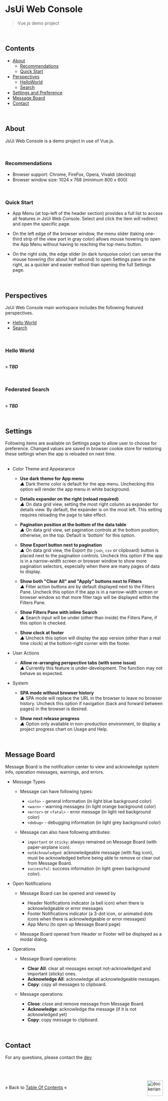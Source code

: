 # JsUi Web Console

> Vue.js demo project


<br/><a name="contents"></a>
## Contents

  * [About](#about)
    - [Recommendations](#spec)
    - [Quick Start](#start)
  * [Perspectives](#p)
    - [HelloWorld](#p-hello)
    - [Search](#p-search)
  * [Settings and Preference](#options)
  * [Message Board](#appInfo)
  * [Contact](#contact)


<a name="about"><br/></a>
## About

  JsUi Web Console is a demo project in use of Vue.js.


<a name="spec"><br/></a>
### Recommendations

  * Browser support: Chrome, FireFox, Opera, Vivaldi (decktop)
  * Browser window size: 1024 x 768 (minimum 800 x 600)


<a name="start"><br/></a>
### Quick Start

  * App Menu (at top-left of the header section) provides a full list to
    access all features in JsUi Web Console. Select and click the item will
    redirect and open the specific page.

  * On the left edge of the browser window, the menu slider (taking one-third
    strip of the view port in gray color) allows mouse hovering to open the
    App Menu without having to reaching the top menu button.

  * On the right side, the edge slider (in dark turquoise color) can sense the
    mouse hovering (for about half second) to open Settings pane on the right,
    as a quicker and easier method than opening the full Settings page.

<a name="p"><br/></a>
## Perspectives

  JsUi Web Console main workspace includes the following featured perspectives.
  - [Hello World](#p-hello)
  - [Search](#p-search)


<a name="p-hello"><br/></a>
### Hello World

<br/>&raquo; ***TBD***


<a name="p-search"><br/></a>
### Federated Search

<br/>&raquo; ***TBD***


<a name="options"><br/></a>
## Settings

  Following items are available on Settings page to allow user to choose for
  preference. Changed values are saved in browser cookie store for
  restoring these settings when the app is reloaded on next time.
  <br/><br/>

  * Color Theme and Appearance
    - **Use dark theme for App menu**
      <br/><i>&#x25B2;</i>
      Dark theme color is default for the app menu. Unchecking this option will
      render the app menu in white background.

    - **Details expander on the right (reload required)**<a name="settings-expander"></a>
      <br/><i>&#x25B2;</i>
      On data grid view, setting the most right column as expander for
      details view. By default, the expander is on the most left. This setting
      requires reloading the page to take effect.

    - **Pagination position at the bottom of the data table**
      <br/><i>&#x25B2;</i>
      On data grid view, set pagination controls at the bottom position;
      otherwise, on the top. Default is 'bottom' for this option.

    - **Show Export button next to pagination**
      <br/><i>&#x25B2;</i>
      On data grid view, the Export (to `json`, `csv` or clipboard) button is
      placed next to the pagination controls. Uncheck this option if the
      app is in a narrow-width screen or browser window to show more pagination
      selectors, especially when there are many pages of data to display.

    - **Show both "Clear All" and "Apply" buttons next to Filters**
      <br/><i>&#x25B2;</i>
      Filter action buttons are by default displayed next to the Filters Pane.
      Uncheck this option if the app is in a narrow-width screen or browser window
      so that more filter tags will be displayed within the Filters Pane.

    - **Show Filters Pane with inline Search**
      <br/><i>&#x25B2;</i>
      Search input will be under (other than inside) the Filters Pane, if this
      option is checked.

    - **Show clock at footer**
      <br/><i>&#x25B2;</i>
      Uncheck this option will display the app version (other than a real time
      clock) at the bottom-right corner with the footer.

  * User Actions
    - **Allow re-arranging perspective tabs (with some issue)**
      <br/><i>&#x25B2;</i>
      Currently this feature is under-development. The function may not behave
      as expected.

  * System
    - **SPA mode without browser history**
      <br/><i>&#x25B2;</i>
      SPA mode will replace the URL in the browser to leave no browser history.
      Uncheck this option if navigation (back and forward between pages) in the
      browser is desired.

    - **Show next release progress**
      <br/><i>&#x25B2;</i>
      Option only available in non-production environment, to display a project
      progress chart on Usage and Help.


<a name="appInfo"><br/></a>
## Message Board

  Message Board is the notification center to view and acknowledge system info,
  operation messages, warnings, and errors.

  * Message Types

    * Message can have following types:
      - `<info>` - general information (in light blue background color)
      - `<warn>` - warning messages (in light orange background color)
      - `<error>` or `<fatal>` - error message (in light red background color)
      - `<debug>` - debugging information (in light grey background color)

    * Message can also have following attributes:
      - `important` or `sticky`: always remained on Message Board (with paper-airplane icon).
      - `notAcknowledged`: acknowledgeable message (with flag icon), must be acknowledged before being able to remove or clear out from Message Board.
      - `successful`: success information (in light green background color).

  * Open Notifications

    * Message Board can be opened and viewed by
      - Header Notifications indicator (a bell icon) when there is acknowledgeable or error messages
      - Footer Notifications indicator (a 3-dot icon, or animated dots icons when there is acknowledgeable or error messages)
      - App Menu (to open up Message Board page)

    * Message Board opened from Header or Footer will be displayed as a modal dialog.

  * Operations

    * Message Board operations:
      - **Clear All**: clear all messages except not-acknowledged and important (sticky) ones.
      - **Acknowledge All**: acknowledge all acknowledgeable messages.
      - **Copy**: copy all messages to clipboard.

    * Message operations:
      - **Close**: close and remove message from Message Board.
      - **Acknowledge**: acknowledge the message (if it is not acknowledged yet)
      - **Copy**: copy message to clipboard.


<a name="contact"><br/></a>
## Contact

For any questions, please contact the [dev](mailto:jason.zhuyx@gmail.com).


<br/>
<br/>
<br/><div>
<a href="https://github.com/dockerian" style="text-decoration:none;"><img src="https://avatars.githubusercontent.com/u/22064108" style="border:0;height:50;width:50px;" height="50" alt="dockerian" border="0" title="Dockerian" align="right" valign="top" /></a>
</div>

&raquo; Back to <a href="#contents">Table Of Contents</a> &laquo;
